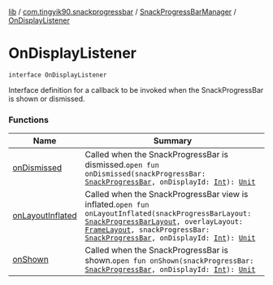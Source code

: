 [lib](../../../index.md) / [com.tingyik90.snackprogressbar](../../index.md) / [SnackProgressBarManager](../index.md) / [OnDisplayListener](./index.md)

# OnDisplayListener

`interface OnDisplayListener`

Interface definition for a callback to be invoked when the SnackProgressBar is shown or dismissed.

### Functions

| Name | Summary |
|---|---|
| [onDismissed](on-dismissed.md) | Called when the SnackProgressBar is dismissed.`open fun onDismissed(snackProgressBar: `[`SnackProgressBar`](../../-snack-progress-bar/index.md)`, onDisplayId: `[`Int`](https://kotlinlang.org/api/latest/jvm/stdlib/kotlin/-int/index.html)`): `[`Unit`](https://kotlinlang.org/api/latest/jvm/stdlib/kotlin/-unit/index.html) |
| [onLayoutInflated](on-layout-inflated.md) | Called when the SnackProgressBar view is inflated.`open fun onLayoutInflated(snackProgressBarLayout: `[`SnackProgressBarLayout`](../../-snack-progress-bar-layout/index.md)`, overlayLayout: `[`FrameLayout`](https://developer.android.com/reference/android/widget/FrameLayout.html)`, snackProgressBar: `[`SnackProgressBar`](../../-snack-progress-bar/index.md)`, onDisplayId: `[`Int`](https://kotlinlang.org/api/latest/jvm/stdlib/kotlin/-int/index.html)`): `[`Unit`](https://kotlinlang.org/api/latest/jvm/stdlib/kotlin/-unit/index.html) |
| [onShown](on-shown.md) | Called when the SnackProgressBar is shown.`open fun onShown(snackProgressBar: `[`SnackProgressBar`](../../-snack-progress-bar/index.md)`, onDisplayId: `[`Int`](https://kotlinlang.org/api/latest/jvm/stdlib/kotlin/-int/index.html)`): `[`Unit`](https://kotlinlang.org/api/latest/jvm/stdlib/kotlin/-unit/index.html) |
